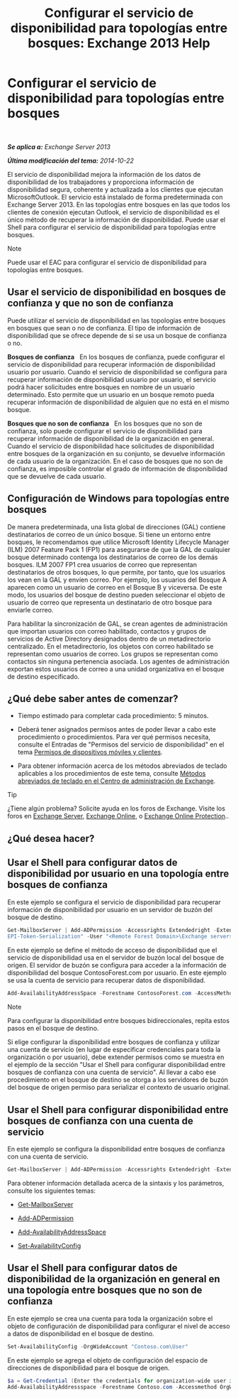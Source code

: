﻿---
title: 'Configurar el servicio de disponibilidad para topologías entre bosques: Exchange 2013 Help'
TOCTitle: Configurar el servicio de disponibilidad para topologías entre bosques
ms:assetid: f1e7d407-f0d3-47a7-8cc3-03c5980445d5
ms:mtpsurl: https://technet.microsoft.com/es-es/library/Bb125182(v=EXCHG.150)
ms:contentKeyID: 52062077
ms.date: 04/23/2018
mtps_version: v=EXCHG.150
ms.translationtype: HT
---

# Configurar el servicio de disponibilidad para topologías entre bosques

 

_**Se aplica a:** Exchange Server 2013_

_**Última modificación del tema:** 2014-10-22_

El servicio de disponibilidad mejora la información de los datos de disponibilidad de los trabajadores y proporciona información de disponibilidad segura, coherente y actualizada a los clientes que ejecutan MicrosoftOutlook. El servicio está instalado de forma predeterminada con Exchange Server 2013. En las topologías entre bosques en las que todos los clientes de conexión ejecutan Outlook, el servicio de disponibilidad es el único método de recuperar la información de disponibilidad. Puede usar el Shell para configurar el servicio de disponibilidad para topologías entre bosques.


> [!NOTE]
> Puede usar el EAC para configurar el servicio de disponibilidad para topologías entre bosques.



## Usar el servicio de disponibilidad en bosques de confianza y que no son de confianza

Puede utilizar el servicio de disponibilidad en las topologías entre bosques en bosques que sean o no de confianza. El tipo de información de disponibilidad que se ofrece depende de si se usa un bosque de confianza o no.

**Bosques de confianza**   En los bosques de confianza, puede configurar el servicio de disponibilidad para recuperar información de disponibilidad usuario por usuario. Cuando el servicio de disponibilidad se configura para recuperar información de disponibilidad usuario por usuario, el servicio podrá hacer solicitudes entre bosques en nombre de un usuario determinado. Esto permite que un usuario en un bosque remoto pueda recuperar información de disponibilidad de alguien que no está en el mismo bosque.

**Bosques que no son de confianza**   En los bosques que no son de confianza, solo puede configurar el servicio de disponibilidad para recuperar información de disponibilidad de la organización en general. Cuando el servicio de disponibilidad hace solicitudes de disponibilidad entre bosques de la organización en su conjunto, se devuelve información de cada usuario de la organización. En el caso de bosques que no son de confianza, es imposible controlar el grado de información de disponibilidad que se devuelve de cada usuario.

## Configuración de Windows para topologías entre bosques

De manera predeterminada, una lista global de direcciones (GAL) contiene destinatarios de correo de un único bosque. Si tiene un entorno entre bosques, le recomendamos que utilice Microsoft Identity Lifecycle Manager (ILM) 2007 Feature Pack 1 (FP1) para asegurarse de que la GAL de cualquier bosque determinado contenga los destinatarios de correo de los demás bosques. ILM 2007 FP1 crea usuarios de correo que representan destinatarios de otros bosques, lo que permite, por tanto, que los usuarios los vean en la GAL y envíen correo. Por ejemplo, los usuarios del Bosque A aparecen como un usuario de correo en el Bosque B y viceversa. De este modo, los usuarios del bosque de destino pueden seleccionar el objeto de usuario de correo que representa un destinatario de otro bosque para enviarle correo.

Para habilitar la sincronización de GAL, se crean agentes de administración que importan usuarios con correo habilitado, contactos y grupos de servicios de Active Directory designados dentro de un metadirectorio centralizado. En el metadirectorio, los objetos con correo habilitado se representan como usuarios de correo. Los grupos se representan como contactos sin ninguna pertenencia asociada. Los agentes de administración exportan estos usuarios de correo a una unidad organizativa en el bosque de destino especificado.

## ¿Qué debe saber antes de comenzar?

  - Tiempo estimado para completar cada procedimiento: 5 minutos.

  - Deberá tener asignados permisos antes de poder llevar a cabo este procedimiento o procedimientos. Para ver qué permisos necesita, consulte el Entradas de "Permisos del servicio de disponibilidad" en el tema [Permisos de dispositivos móviles y clientes](clients-and-mobile-devices-permissions-exchange-2013-help.md).

  - Para obtener información acerca de los métodos abreviados de teclado aplicables a los procedimientos de este tema, consulte [Métodos abreviados de teclado en el Centro de administración de Exchange](keyboard-shortcuts-in-the-exchange-admin-center-exchange-online-protection-help.md).


> [!TIP]
> ¿Tiene algún problema? Solicite ayuda en los foros de Exchange. Visite los foros en <A href="https://go.microsoft.com/fwlink/p/?linkid=60612">Exchange Server</A>, <A href="https://go.microsoft.com/fwlink/p/?linkid=267542">Exchange Online</A>, o <A href="https://go.microsoft.com/fwlink/p/?linkid=285351">Exchange Online Protection</A>..



## ¿Qué desea hacer?

## Usar el Shell para configurar datos de disponibilidad por usuario en una topología entre bosques de confianza

En este ejemplo se configura el servicio de disponibilidad para recuperar información de disponibilidad por usuario en un servidor de buzón del bosque de destino.

```powershell
Get-MailboxServer | Add-ADPermission -Accessrights Extendedright -Extendedrights "ms-Exch-
EPI-Token-Serialization" -User "<Remote Forest Domain>\Exchange servers"
```

En este ejemplo se define el método de acceso de disponibilidad que el servicio de disponibilidad usa en el servidor de buzón local del bosque de origen. El servidor de buzón se configura para acceder a la información de disponibilidad del bosque ContosoForest.com por usuario. En este ejemplo se usa la cuenta de servicio para recuperar datos de disponibilidad.

```powershell
Add-AvailabilityAddressSpace -Forestname ContosoForest.com -AccessMethod PerUserFB -UseServiceAccount:$true
```


> [!NOTE]
> Para configurar la disponibilidad entre bosques bidireccionales, repita estos pasos en el bosque de destino.



Si elige configurar la disponibilidad entre bosques de confianza y utilizar una cuenta de servicio (en lugar de especificar credenciales para toda la organización o por usuario), debe extender permisos como se muestra en el ejemplo de la sección "Usar el Shell para configurar disponibilidad entre bosques de confianza con una cuenta de servicio". Al llevar a cabo ese procedimiento en el bosque de destino se otorga a los servidores de buzón del bosque de origen permiso para serializar el contexto de usuario original.

## Usar el Shell para configurar disponibilidad entre bosques de confianza con una cuenta de servicio

En este ejemplo se configura la disponibilidad entre bosques de confianza con una cuenta de servicio.

```powershell
Get-MailboxServer | Add-ADPermission -Accessrights Extendedright -Extendedright "ms-Exch-EPI-Token-Serialization" -User "<Remote Forest Domain>\Exchange servers"
```

Para obtener información detallada acerca de la sintaxis y los parámetros, consulte los siguientes temas:

  - [Get-MailboxServer](https://technet.microsoft.com/es-es/library/bb123539\(v=exchg.150\))

  - [Add-ADPermission](https://technet.microsoft.com/es-es/library/bb124403\(v=exchg.150\))

  - [Add-AvailabilityAddressSpace](https://technet.microsoft.com/es-es/library/bb124122\(v=exchg.150\))

  - [Set-AvailabilityConfig](https://technet.microsoft.com/es-es/library/bb124103\(v=exchg.150\))

## Usar el Shell para configurar datos de disponibilidad de la organización en general en una topología entre bosques que no son de confianza

En este ejemplo se crea una cuenta para toda la organización sobre el objeto de configuración de disponibilidad para configurar el nivel de acceso a datos de disponibilidad en el bosque de destino.

```powershell
Set-AvailabilityConfig -OrgWideAccount "Contoso.com\User"
```

En este ejemplo se agrega el objeto de configuración del espacio de direcciones de disponibilidad para el bosque de origen.

```powershell
$a = Get-Credential (Enter the credentials for organization-wide user in Contoso.com domain)
Add-AvailabilityAddressspace -Forestname Contoso.com -Accessmethod OrgWideFB -Credential:$a
```

